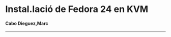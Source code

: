 # Instal.lació de Fedora 24 en KVM #  
#### Cabo Dieguez,Marc ####  
---------------------------------------------------------------------------------------------------------------  
